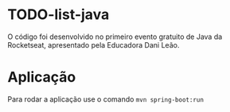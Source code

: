 # TODO-list-java
O código foi desenvolvido no primeiro evento gratuito de Java da Rocketseat, apresentado pela Educadora Dani Leão.

# Aplicação
Para rodar a aplicação use o comando ```mvn spring-boot:run```
